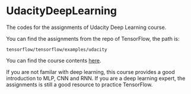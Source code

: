 # UdacityDeepLearning
The codes for the assignments of Udacity Deep Learning course.

You can find the assignments from the repo of TensorFlow, the path is:
<pre><code>tensorflow/tensorflow/examples/udacity</code></pre>

You can find the course contents [here](https://classroom.udacity.com/courses/ud730/).

If you are not familar with deep learning, this course provides a good introduction to MLP, CNN and RNN. If you are a deep learning expert, the assignments is still a good resource to practice TensorFlow.
